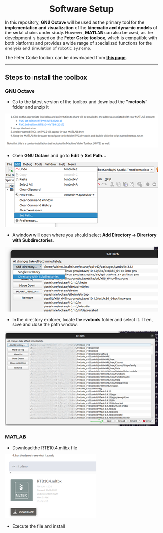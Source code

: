 
<h1 align="center">Software Setup</h1>

In this repository, **GNU Octave** will be used as the primary tool for the **implementation and visualization** of the **kinematic and dynamic models** of the serial chains under study. However, **MATLAB** can also be used, as the development is based on the **Peter Corke toolbox**, which is compatible with both platforms and provides a wide range of specialized functions for the analysis and simulation of robotic systems.

The Peter Corke toolbox can be downloaded from [**this page**](https://petercorke.com/toolboxes/robotics-toolbox/).

***
## Steps to install the toolbox
### GNU Octave
* Go to the latest version of the toolbox and download the **"rvctools"** folder and unzip it.
<img src="../Images/SWSetup/00_SWSetup.png" width="600"/>

* Open **GNU Octave** and go to **Edit → Set Path...**
<img src="../Images/SWSetup/01_SWSetup.png" width="600"/>

* A window will open where you should select **Add Directory → Directory with Subdirectories**.
<img src="../Images/SWSetup/02_SWSetup.png" width="600"/>

* In the directory explorer, locate the **rvctools** folder and select it. Then, save and close the path window.
<img src="../Images/SWSetup/03_SWSetup.png" width="600"/>

### MATLAB

* Download the RTB10.4.mltbx file<br>
<img src="../Images/SWSetup/04_SWSetup.png" width="300"/>

* Execute the file and install 

